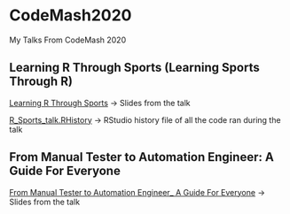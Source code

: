# CodeMash2020
My Talks From CodeMash 2020

## Learning R Through Sports (Learning Sports Through R)
[Learning R Through Sports](Learning_R_Through_Sports.pdf) -> Slides from the talk

[R_Sports_talk.RHistory](R_Sports_talk.RHistory) -> RStudio history file of all the code ran during the talk

## From Manual Tester to Automation Engineer: A Guide For Everyone
[From Manual Tester to Automation Engineer_ A Guide For Everyone](From_Manual_Tester_to_Automation_Engineer_%20A_Guide_For_Everyone.pdf) -> Slides from the talk
